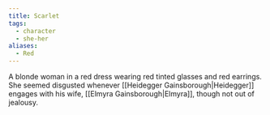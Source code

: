 ```yaml
---
title: Scarlet
tags:
  - character
  - she-her
aliases:
  - Red
---
```

A blonde woman in a red dress wearing red tinted glasses and red earrings. She seemed disgusted whenever [[Heidegger Gainsborough|Heidegger]] engages with his wife, [[Elmyra Gainsborough|Elmyra]], though not out of jealousy.